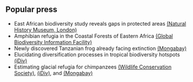 ## Popular press

* East African biodiversity study reveals gaps in protected areas [(Natural History Museum, London)](https://www.nhm.ac.uk/discover/news/2017/august/east-african-biodiversity-study-reveals-gaps-in-protected-areas.html)
* Amphibian refugia in the Coastal Forests of Eastern Africa [(Global Biodiversity Information Facility)](https://www.gbif.org/data-use/74FCdnWU5qiCYSgSgoe6gG/amphibian-refugia-in-the-coastal-forests-of-eastern-africa)
* Newly discovered Tanzanian frog already facing extinction [(Mongabay)](https://news.mongabay.com/2017/03/newly-discovered-tanzanian-frog-already-facing-extinction/#:~:text=Hyperolius%20ruvuensis%20hasn't%20been,needed%20to%20make%20that%20determination.)
* Elucidating diversification processes in tropical biodiversity hotspots [(iDiv)](https://www.idiv.de/en/news/archive-2018/news-2018-single-view/1355.html)
* Estimating glacial refugia for chimpanzees [(Wildlife Conservation Society)](https://newsroom.wcs.org/News-Releases/articleType/ArticleView/articleId/16235/STUDY-African-great-apes-predicted-to-suffer-massive-range-declines-in-the-next-30-years-with-the-greatest-loss-in-unprotected-areas.aspx), [(iDiv)](https://www.idiv.de/en/news/news_single_view/2256.html), and [(Mongabay)](https://news.mongabay.com/2021/09/scientists-look-to-chimps-past-to-gauge-their-future-under-climate-change/)
